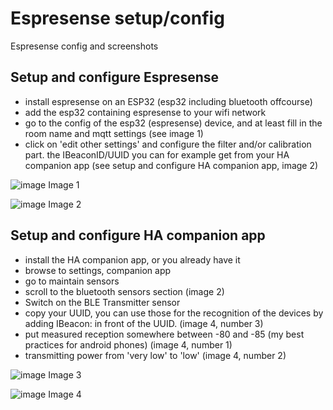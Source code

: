 # Espresense setup/config
Espresense config and screenshots  

## Setup and configure Espresense
- install espresense on an ESP32 (esp32 including bluetooth offcourse)  
- add the esp32 containing espresense to your wifi network
- go to the config of the esp32 (espresense) device, and at least fill in the room name and mqtt settings (see image 1)
- click on 'edit other settings' and configure the filter and/or calibration part. the IBeaconID/UUID you can for example get from your HA companion app (see setup and configure HA companion app, image 2)

![image](https://github.com/kippesikgithub/espresense/assets/100353268/803ce9aa-2d57-43a0-abc2-a4271531c817)
Image 1  

![image](https://github.com/kippesikgithub/espresense/assets/100353268/f4cdfb3e-1ef7-47b7-90e4-14c5169a4112)
Image 2

## Setup and configure HA companion app
- install the HA companion app, or you already have it
- browse to settings, companion app
- go to maintain sensors
- scroll to the bluetooth sensors section (image 2)
- Switch on the BLE Transmitter sensor
- copy your UUID, you can use those for the recognition of the devices by adding IBeacon: in front of the UUID. (image 4, number 3)
- put measured reception somewhere between -80 and -85 (my best practices for android phones) (image 4, number 1)
- transmitting power from 'very low' to 'low' (image 4, number 2)

![image](https://github.com/kippesikgithub/espresense/assets/100353268/60a4b6cc-d3e6-46a4-90b8-05ef0eebd5cd)
Image 3   

![image](https://github.com/kippesikgithub/espresense/assets/100353268/3ee3082d-650f-4158-803f-46d95958fb11)
Image 4  

